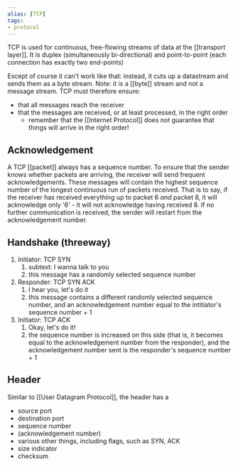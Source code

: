 ```yaml
---
alias: [TCP]
tags:
- protocol
---
```

TCP is used for continuous, free-flowing streams of data at the [[transport layer]]. It is duplex (simultaneously bi-directional) and point-to-point (each connection has exactly two end-points)

Except of course it can't work like that: instead, it cuts up a datastream and sends them as a byte stream. Note: it is a [[byte]] stream and not a message stream. TCP must therefore ensure:
- that all messages reach the receiver
- that the messages are received, or at least processed, in the right order
	- remember that the [[Internet Protocol]] does not guarantee that things will arrive in the right order!


## Acknowledgement
A TCP [[packet]] always has a sequence number. To ensure that the sender knows whether packets are arriving, the receiver will send frequent acknowledgements. These messages will contain the highest sequence number of the longest continuous run of packets received. That is to say, if the receiver has received everything up to packet 6 _and_ packet 8, it will acknowledge only '6' - it will not acknowledge having received 8. If no further communication is received, the sender will restart from the acknowledgement number.

## Handshake (threeway)
1. Initiator: TCP SYN
	1. subtext: I wanna talk to you
	2. this message has a randomly selected sequence number
2. Responder: TCP SYN ACK
	1. I hear you, let's do it
	2. this message contains a different randomly selected sequence number, and an acknowledgement number equal to the intitiator's sequence number + 1
2. Initiator: TCP ACK
	1. Okay, let's do it!
	2. the sequence number is increased on this side (that is, it becomes equal to the acknowledgement number from the responder), and the acknowledgement number sent is the responder's sequence number + 1

## Header
Similar to [[User Datagram Protocol]], the header has a
- source port
- destination port
- sequence number
- (acknowledgement number)
- various other things, including flags, such as SYN, ACK
- size indicator
- checksum